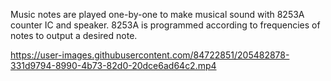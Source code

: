 Music notes are played one-by-one to make musical sound with 8253A counter IC and speaker. 8253A is programmed according to frequencies
of notes to output a desired note.

https://user-images.githubusercontent.com/84722851/205482878-331d9794-8990-4b73-82d0-20dce6ad64c2.mp4

